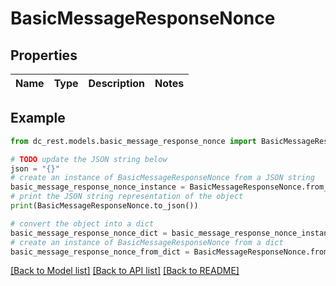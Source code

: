 # BasicMessageResponseNonce


## Properties

Name | Type | Description | Notes
------------ | ------------- | ------------- | -------------

## Example

```python
from dc_rest.models.basic_message_response_nonce import BasicMessageResponseNonce

# TODO update the JSON string below
json = "{}"
# create an instance of BasicMessageResponseNonce from a JSON string
basic_message_response_nonce_instance = BasicMessageResponseNonce.from_json(json)
# print the JSON string representation of the object
print(BasicMessageResponseNonce.to_json())

# convert the object into a dict
basic_message_response_nonce_dict = basic_message_response_nonce_instance.to_dict()
# create an instance of BasicMessageResponseNonce from a dict
basic_message_response_nonce_from_dict = BasicMessageResponseNonce.from_dict(basic_message_response_nonce_dict)
```
[[Back to Model list]](../README.md#documentation-for-models) [[Back to API list]](../README.md#documentation-for-api-endpoints) [[Back to README]](../README.md)


